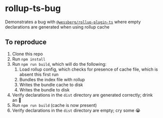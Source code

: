 # rollup-ts-bug

Demonstrates a bug with [`@wessberg/rollup-plugin-ts`](https://github.com/wessberg/rollup-plugin-ts) where empty declarations are generated when using rollup cache

## To reproduce

1. Clone this repo
1. Run `npm install`
1. Run `npm run build`, which will do the following:
    1. Load rollup config, which checks for presence of cache file, which is absent this first run
    1. Bundles the index file with rollup
    1. Writes the bundle cache to disk
    1. Writes the bundle to disk
1. Verify declarations in the `dist` directory are generated correctly; drink an :beers:
1. Run `npm run build` (cache is now present)
1. Verify declarations in the `dist` directory are empty; cry some :sob:
